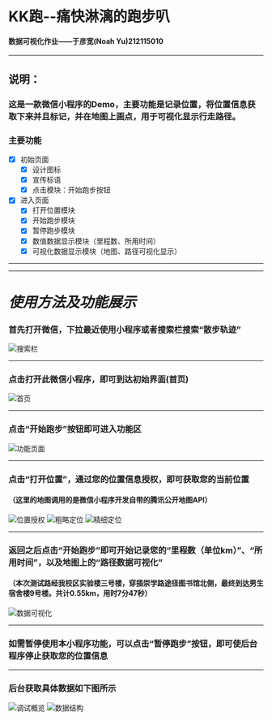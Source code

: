 # KK跑--痛快淋漓的跑步叭
#### 数据可视化作业——于彦宽(Noah Yu)212115010
***
## **说明：** 
### 这是一款微信小程序的Demo，主要功能是记录位置，将位置信息获取下来并且标记，并在地图上画点，用于可视化显示行走路径。
### 主要功能
- [x] 初始页面
  - [x] 设计图标
  - [x] 宣传标语
  - [x] 点击模块：开始跑步按钮
- [x] 进入页面
  - [x] 打开位置模块
  - [x] 开始跑步模块
  - [x] 暂停跑步模块
  - [x] 数值数据显示模块（里程数、所用时间）
  - [x] 可视化数据显示模块（地图、路径可视化显示）
***
***
# ***使用方法及功能展示***
### 首先打开微信，下拉最近使用小程序或者搜索栏搜索“散步轨迹”
![搜索栏](screenshot\sousuolan.jpg) 
***
### 点击打开此微信小程序，即可到达初始界面(首页)
![首页](screenshot\shouye.jpg)
***
### 点击“开始跑步”按钮即可进入功能区
![功能页面](screenshot\gongnengye.jpg)
***
### 点击“打开位置”，通过您的位置信息授权，即可获取您的当前位置
#### （这里的地图调用的是微信小程序开发自带的腾讯公开地图API）
![位置授权](screenshot\huoquweizhi.jpg)
![粗略定位](screenshot\dingwei2.jpg)
![精细定位](screenshot\dingwei1.jpg)
***
### 返回之后点击“开始跑步”即可开始记录您的“里程数（单位km）”、“所用时间”，以及地图上的“路径数据可视化”

#### （本次测试路经我校区实验楼三号楼，穿插崇学路途径图书馆北侧，最终到达男生宿舍楼9号楼。共计0.55km，用时7分47秒）
![数据可视化](screenshot\guijikeshihua.jpg)
***
### 如需暂停使用本小程序功能，可以点击“暂停跑步”按钮，即可使后台程序停止获取您的位置信息

***
### 后台获取具体数据如下图所示
![调试概览](screenshot\tiaoshi1.JPG)
![数据结构](screenshot\tiaoshi2.JPG)

